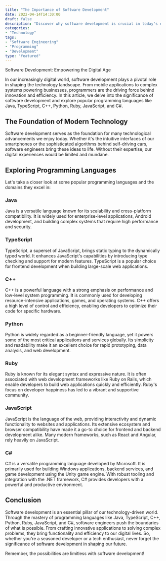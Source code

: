 ```yaml
---
title: "The Importance of Software Development"
date: 2022-04-14T14:30:00
draft: false
description: "Discover why software development is crucial in today's digital world."
categories:
- "Technology"
tags:
- "Software Engineering"
- "Programming"
- "Development"
type: "featured"
---
```


Software Development: Empowering the Digital Age

In our increasingly digital world, software development plays a pivotal role in shaping the technology landscape. From mobile applications to complex systems powering businesses, programmers are the driving force behind innovation and efficiency. In this article, we delve into the significance of software development and explore popular programming languages like Java, TypeScript, C++, Python, Ruby, JavaScript, and C#.

## The Foundation of Modern Technology

Software development serves as the foundation for many technological advancements we enjoy today. Whether it's the intuitive interfaces of our smartphones or the sophisticated algorithms behind self-driving cars, software engineers bring these ideas to life. Without their expertise, our digital experiences would be limited and mundane.

## Exploring Programming Languages

Let's take a closer look at some popular programming languages and the domains they excel in:

### Java

Java is a versatile language known for its scalability and cross-platform compatibility. It is widely used for enterprise-level applications, Android development, and building complex systems that require high performance and security.

### TypeScript

TypeScript, a superset of JavaScript, brings static typing to the dynamically typed world. It enhances JavaScript's capabilities by introducing type checking and support for modern features. TypeScript is a popular choice for frontend development when building large-scale web applications.

### C++

C++ is a powerful language with a strong emphasis on performance and low-level system programming. It is commonly used for developing resource-intensive applications, games, and operating systems. C++ offers a high level of control and efficiency, enabling developers to optimize their code for specific hardware.

### Python

Python is widely regarded as a beginner-friendly language, yet it powers some of the most critical applications and services globally. Its simplicity and readability make it an excellent choice for rapid prototyping, data analysis, and web development.

### Ruby

Ruby is known for its elegant syntax and expressive nature. It is often associated with web development frameworks like Ruby on Rails, which enable developers to build web applications quickly and efficiently. Ruby's focus on developer happiness has led to a vibrant and supportive community.

### JavaScript

JavaScript is the language of the web, providing interactivity and dynamic functionality to websites and applications. Its extensive ecosystem and browser compatibility have made it a go-to choice for frontend and backend development alike. Many modern frameworks, such as React and Angular, rely heavily on JavaScript.

### C#

C# is a versatile programming language developed by Microsoft. It is primarily used for building Windows applications, backend services, and game development using the Unity game engine. With robust tooling and integration with the .NET framework, C# provides developers with a powerful and productive environment.

## Conclusion

Software development is an essential pillar of our technology-driven world. Through the mastery of programming languages like Java, TypeScript, C++, Python, Ruby, JavaScript, and C#, software engineers push the boundaries of what is possible. From crafting innovative applications to solving complex problems, they bring functionality and efficiency to our digital lives. So, whether you're a seasoned developer or a tech enthusiast, never forget the significance of software development in shaping our future.

Remember, the possibilities are limitless with software development!
